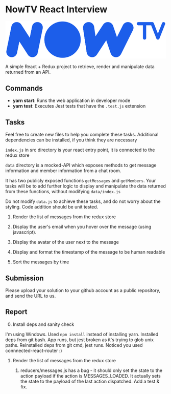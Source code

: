 # NowTV React Interview

![NowTV](./logo.png)

A simple React + Redux project to retrieve, render and manipulate data returned from an API.

## Commands

- **yarn start**: Runs the web application in developer mode
- **yarn test**: Executes Jest tests that have the `.test.js` extension

## Tasks

Feel free to create new files to help you complete these tasks. Additional dependencies can be installed, if you think they are necessary

`index.js` in src directory is your react entry point, it is connected to the redux store

`data` directory is a mocked-API which exposes methods to get message information and member information from a chat room.

It has two publicly exposed functions `getMessages` and `getMembers`. Your tasks will be to add further logic to display and manipulate the data returned from these functions, without modifying `data/index.js`

Do not modify `data.js` to achieve these tasks, and do not worry about the styling. Code addition should be unit tested.

1. Render the list of messages from the redux store

2. Display the user's email when you hover over the message (using javascript).

3. Display the avatar of the user next to the message

4. Display and format the timestamp of the message to be human readable

5. Sort the messages by time

## Submission

Please upload your solution to your github account as a public repository, and send the URL to us.

## Report

0. Install deps and sanity check

I'm using Windows. Used `npm install` instead of installing yarn.
Installed deps from git bash. App runs, but jest broken as it's trying to glob unix paths.
Reinstalled deps from git cmd, jest runs.
Noticed you used connnected-react-router :)

1. Render the list of messages from the redux store

    1. reducers/messages.js has a bug - it should only set the state to the action payload if the action is MESSAGES_LOADED. It actually sets the state to the payload of the last action dispatched. Add a test & fix.
